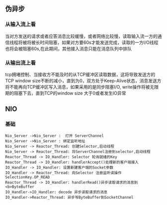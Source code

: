 ## 伪异步
### 从输入流上看
当对方发送的请求或者应答消息比较缓慢，或者网络比较慢，读取输入流一方的通信线程将被将被长时间阻塞，如果对方要60s才能发送完成，读取的一方I/O线程也将会被阻塞60s,在此期间，其他接入消息只能在消息队列中排队
### 从输出流上看
tcp拥堵控制、当接收方不能及时的从TCP缓冲区读取数据，这将导致发送方的TCP window size不断的减小，直到为0，双方处于Keep-Alive状态，消息发送方将不能再向TCP缓冲区写入消息，如果采用的是同步阻塞I/O, write操作将被无限期的阻塞下去，直到TCP的window size 大于0或者发生IO异常

## NIO
### 基础
```plantuml
Nio_Server ->Nio_Server :  打开 ServerChannel
Nio_Server ->Nio_Server : 绑定监听地址
Nio_Server -> Reactor_Thread: 创建Selector,启动线程
Nio_Server -> Reactor_Thread: 将ServerChannel注册到selector,启动线程
Reactor_Thread -> IO_Handler: Selector 轮询就绪的Key
Reactor_Thread -> IO_Handler: handlerAccept()处理新的客户端接入
IO_Handler -> IO_Handler: 设置新建客户端的Socket参数
IO_Handler -> Reactor_Thread: 向Selector 注册监听读操作 SelectionKey.OP_READ
Reactor_Thread -> IO_Handler: handlerRead()异步读取请求的消息到<b>ByteBuffer
IO_Handler->IO_Handler: decode 异步读取请求的消息
IO_Handler->Reactor_Thread: 异步写ByteBuffer到SocketChannel
```
